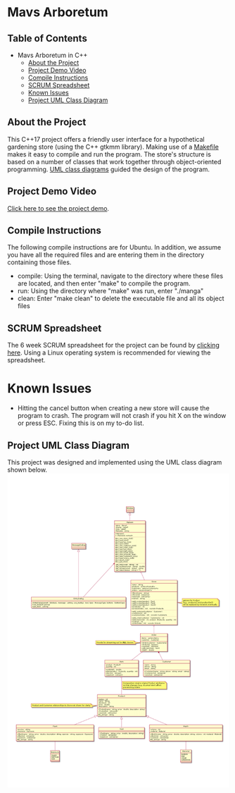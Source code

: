 # Mavs Arboretum

## Table of Contents
- Mavs Arboretum in C++
  * [About the Project](#about-the-project)
  * [Project Demo Video](#project-demo-video)
  * [Compile Instructions](#compile-instructions)
  * [SCRUM Spreadsheet](#scrum-spreadsheet)
  * [Known Issues](#known-issues)
  * [Project UML Class Diagram](#project-uml-class-diagram)

## About the Project
This C++17 project offers a friendly user interface for a hypothetical gardening store (using the C++ gtkmm library). Making use of a [Makefile](https://www.gnu.org/software/make/manual/make.html) makes it easy to compile and run the program. The store's structure is based on a number of classes that work together through object-oriented programming. [UML class diagrams](https://github.com/RobertCarrUTA/Mavs-Arboretum-Store/blob/main/UML-Class-Diagram-Requirements.png) guided the design of the program.

## Project Demo Video
[Click here to see the project demo](https://www.youtube.com/watch?v=xdmtEtFTomY).

## Compile Instructions
The following compile instructions are for Ubuntu. In addition, we assume you have all the required files and are entering them in the directory containing those files.
* compile: Using the terminal, navigate to the directory where these files are located, and then enter "make" to compile the program.
* run: Using the directory where "make" was run, enter "./manga"
* clean: Enter "make clean" to delete the executable file and all its object files

## SCRUM Spreadsheet
The 6 week SCRUM spreadsheet for the project can be found by [clicking here](https://github.com/RobertCarrUTA/Mavs-Arboretum-Store/blob/main/documents/Scrum_MANGA.ods). Using a Linux operating system is recommended for viewing the spreadsheet.

# Known Issues
* Hitting the cancel button when creating a new store will cause the program to crash. The program will not crash if you hit X on the window or press ESC. Fixing this is on my to-do list.

## Project UML Class Diagram
This project was designed and implemented using the UML class diagram shown below.
![alt text](https://github.com/RobertCarrUTA/Mavs-Arboretum-Store/blob/main/documents/UML-Class-Diagram-Requirements.png)
